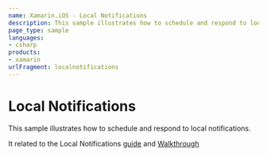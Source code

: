 ```yaml
---
name: Xamarin.iOS - Local Notifications
description: This sample illustrates how to schedule and respond to local notifications. It related to the Local Notifications guide and Walkthrough
page_type: sample
languages:
- csharp
products:
- xamarin
urlFragment: localnotifications
---
```

# Local Notifications

This sample illustrates how to schedule and respond to
local notifications.

It related to the Local Notifications [guide](http://developer.xamarin.com/guides/cross-platform/application_fundamentals/notifications/ios/local_notifications_in_ios/) and [Walkthrough](http://developer.xamarin.com/guides/cross-platform/application_fundamentals/notifications/ios/local_notifications_in_ios_walkthrough/)

